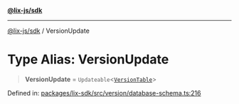[**@lix-js/sdk**](../README.md)

***

[@lix-js/sdk](../README.md) / VersionUpdate

# Type Alias: VersionUpdate

> **VersionUpdate** = `Updateable`\<[`VersionTable`](VersionTable.md)\>

Defined in: [packages/lix-sdk/src/version/database-schema.ts:216](https://github.com/opral/monorepo/blob/9bfa52db93cdc611a0e5ae280016f4a334c2a6ac/packages/lix-sdk/src/version/database-schema.ts#L216)
